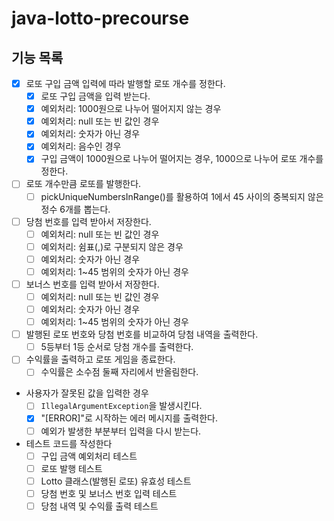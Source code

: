 # java-lotto-precourse

## 기능 목록

- [x] 로또 구입 금액 입력에 따라 발행할 로또 개수를 정한다.
  - [x] 로또 구입 금액을 입력 받는다.
  - [x] 예외처리: 1000원으로 나누어 떨어지지 않는 경우
  - [x] 예외처리: null 또는 빈 값인 경우
  - [x] 예외처리: 숫자가 아닌 경우
  - [x] 예외처리: 음수인 경우
  - [x] 구입 금액이 1000원으로 나누어 떨어지는 경우, 1000으로 나누어 로또 개수를 정한다.

- [ ] 로또 개수만큼 로또를 발행한다.
  - [ ] pickUniqueNumbersInRange()를 활용하여 1에서 45 사이의 중복되지 않은 정수 6개를 뽑는다.

- [ ] 당첨 번호를 입력 받아서 저장한다.
  - [ ] 예외처리: null 또는 빈 값인 경우
  - [ ] 예외처리: 쉼표(,)로 구분되지 않은 경우
  - [ ] 예외처리: 숫자가 아닌 경우
  - [ ] 예외처리: 1~45 범위의 숫자가 아닌 경우

- [ ] 보너스 번호를 입력 받아서 저장한다.
  - [ ] 예외처리: null 또는 빈 값인 경우
  - [ ] 예외처리: 숫자가 아닌 경우
  - [ ] 예외처리: 1~45 범위의 숫자가 아닌 경우

- [ ] 발행된 로또 번호와 당첨 번호를 비교하여 당첨 내역을 출력한다.
  - [ ] 5등부터 1등 순서로 당첨 개수를 출력한다.

- [ ] 수익률을 출력하고 로또 게임을 종료한다.
  - [ ] 수익률은 소수점 둘째 자리에서 반올림한다.

- 사용자가 잘못된 값을 입력한 경우
  - [ ] `IllegalArgumentException`을 발생시킨다.
  - [x] "[ERROR]"로 시작하는 에러 메시지를 출력한다.
  - [ ] 예외가 발생한 부분부터 입력을 다시 받는다.

- 테스트 코드를 작성한다
  - [ ] 구입 금액 예외처리 테스트
  - [ ] 로또 발행 테스트
  - [ ] Lotto 클래스(발행된 로또) 유효성 테스트
  - [ ] 당첨 번호 및 보너스 번호 입력 테스트
  - [ ] 당첨 내역 및 수익률 출력 테스트